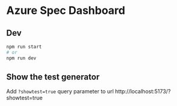 # Azure Spec Dashboard

## Dev

```bash
npm run start
# or
npm run dev
```

## Show the test generator

Add `?showtest=true` query parameter to url http://localhost:5173/?showtest=true
